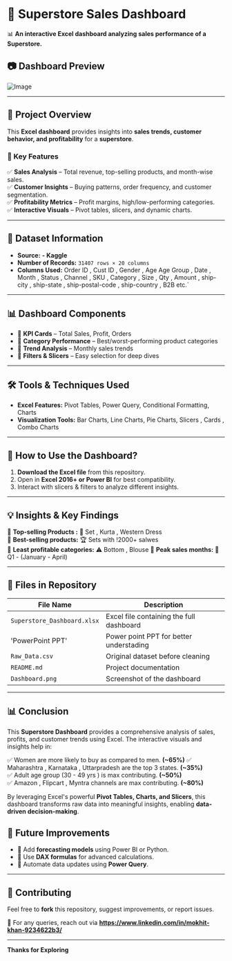 # 🛒 Superstore Sales Dashboard
📊 **An interactive Excel dashboard analyzing sales performance of a Superstore.**  

## 📷 Dashboard Preview
![Image](https://github.com/user-attachments/assets/ecf97f20-ded8-45b8-9158-29ebdf9ef052)

---

## 📌 Project Overview  
This **Excel dashboard** provides insights into **sales trends, customer behavior, and profitability** for a **superstore**.  

### 🎯 Key Features  
✅ **Sales Analysis** – Total revenue, top-selling products, and month-wise sales.  
✅ **Customer Insights** – Buying patterns, order frequency, and customer segmentation.  
✅ **Profitability Metrics** – Profit margins, high/low-performing categories.  
✅ **Interactive Visuals** – Pivot tables, slicers, and dynamic charts.  

---

## 📂 Dataset Information  
- **Source:** **- Kaggle** 
- **Number of Records:** `31407 rows × 20 columns`  
- **Columns Used:** Order ID , Cust ID , Gender , Age	Age Group , Date , Month , Status , Channel , SKU	, Category , Size , Qty , Amount , ship-city , ship-state , ship-postal-code , ship-country , B2B etc.`  

---

## 📊 Dashboard Components  
- 🔹 **KPI Cards** – Total Sales, Profit, Orders  
- 🔹 **Category Performance** – Best/worst-performing product categories  
- 🔹 **Trend Analysis** – Monthly  sales trends  
- 🔹 **Filters & Slicers** – Easy selection for deep dives  

---

## 🛠 Tools & Techniques Used  
- **Excel Features:** Pivot Tables, Power Query, Conditional Formatting, Charts  
- **Visualization Tools:** Bar Charts, Line Charts, Pie Charts, Slicers , Cards , Combo Charts   

---

## 🚀 How to Use the Dashboard?  
1. **Download the Excel file** from this repository.  
2. Open in **Excel 2016+ or Power BI** for best compatibility.  
3. Interact with slicers & filters to analyze different insights.  

---

## 💡 Insights & Key Findings  
📌 **Top-selling Products :** 📍 Set , Kurta , Western Dress   
📌 **Best-selling products:** 🏆 Sets with !2000+ salwes  
📌 **Least profitable categories:** ⚠️ Bottom , Blouse 
📌 **Peak sales months:** 📆 Q1 - (January - April)

---

## 📁 Files in Repository  
| File Name                 | Description                                |
|---------------------------|--------------------------------------------|
| `Superstore_Dashboard.xlsx` | Excel file containing the full dashboard |
| 'PowerPoint PPT'           | Power point PPT for better understading  |
| `Raw_Data.csv`            | Original dataset before cleaning          |
| `README.md`               | Project documentation                     |
| `Dashboard.png`           | Screenshot of the dashboard               |

---
## 📊 Conclusion  

This **Superstore Dashboard** provides a comprehensive analysis of sales, profits, and customer trends using Excel. The interactive visuals and insights help in:  

✅ Women are more likely to buy as compared to men. **(~65%)**
✅ Maharashtra , Karnataka , Uttarpradesh are the top 3 states. **(~35%)**  
✅ Adult age group (30 - 49 yrs ) is max contributing. **(~50%)**  
✅ Amazon , Flipcart , Myntra channels are max contributing. **(~80%)**

By leveraging Excel's powerful **Pivot Tables, Charts, and Slicers**, this dashboard transforms raw data into meaningful insights, enabling **data-driven decision-making**.  

## 📢 Future Improvements  
- 🔹 Add **forecasting models** using Power BI or Python.  
- 🔹 Use **DAX formulas** for advanced calculations.  
- 🔹 Automate data updates using **Power Query**.  

---

## 🤝 Contributing  
Feel free to **fork** this repository, suggest improvements, or report issues.  

📩 For any queries, reach out via **https://www.linkedin.com/in/mokhit-khan-9234622b3/** 

---

**Thanks for Exploring**
